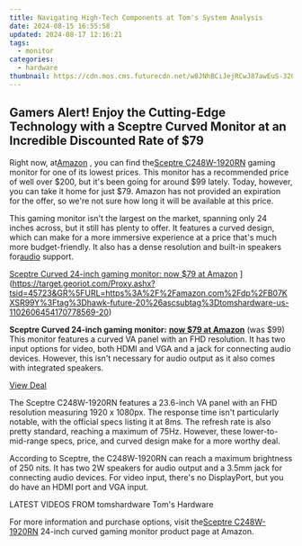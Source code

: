 ```yaml
---
title: Navigating High-Tech Components at Tom's System Analysis
date: 2024-08-15 16:55:58
updated: 2024-08-17 12:16:21
tags:
  - monitor
categories:
  - hardware
thumbnail: https://cdn.mos.cms.futurecdn.net/w8JNhBCiJejRCwJ87awEuS-320-80.png
---
```


## Gamers Alert! Enjoy the Cutting-Edge Technology with a Sceptre Curved Monitor at an Incredible Discounted Rate of $79

Right now, at[Amazon](https://tools.techidaily.com) , you can find the[Sceptre C248W-1920RN](https://target.georiot.com/Proxy.ashx?tsid=45723&GR%5FURL=https%3A%2F%2Famazon.com%2Fdp%2FB07KXSR99Y%3Ftag%3Dhawk-future-20%26ascsubtag%3Dtomshardware-us-1754812550838852581-20) gaming monitor for one of its lowest prices. This monitor has a recommended price of well over $200, but it's been going for around $99 lately. Today, however, you can take it home for just $79\. Amazon has not provided an expiration for the offer, so we're not sure how long it will be available at this price.

 This gaming monitor isn't the largest on the market, spanning only 24 inches across, but it still has plenty to offer. It features a curved design, which can make for a more immersive experience at a price that's much more budget-friendly. It also has a dense resolution and built-in speakers for[audio](https://tools.techidaily.com) support.

[Sceptre Curved 24-inch gaming monitor: now $79 at Amazon](https://cdn.mos.cms.futurecdn.net/FYwoeiQXFq3yf6yKBUXMEm-200-100.jpg "Sceptre Curved 24-inch gaming monitor: now $79 at Amazon") ](https://target.georiot.com/Proxy.ashx?tsid=45723&GR%5FURL=https%3A%2F%2Famazon.com%2Fdp%2FB07KXSR99Y%3Ftag%3Dhawk-future-20%26ascsubtag%3Dtomshardware-us-1102606454170778569-20)

**Sceptre Curved 24-inch gaming monitor:** [**now $79 at Amazon**](https://target.georiot.com/Proxy.ashx?tsid=45723&GR%5FURL=https%3A%2F%2Famazon.com%2Fdp%2FB07KXSR99Y%3Ftag%3Dhawk-future-20%26ascsubtag%3Dtomshardware-us-3447313894328832634-20) (was $99)  
 This monitor features a curved VA panel with an FHD resolution. It has two input options for video, both HDMI and VGA and a jack for connecting audio devices. However, this isn't necessary for audio output as it also comes with integrated speakers.

[View Deal](https://target.georiot.com/Proxy.ashx?tsid=45723&GR%5FURL=https%3A%2F%2Famazon.com%2Fdp%2FB07KXSR99Y%3Ftag%3Dhawk-future-20%26ascsubtag%3Dtomshardware-us-1102606454170778569-20)

 The Sceptre C248W-1920RN features a 23.6-inch VA panel with an FHD resolution measuring 1920 x 1080px. The response time isn't particularly notable, with the official specs listing it at 8ms. The refresh rate is also pretty standard, reaching a maximum of 75Hz. However, these lower-to-mid-range specs, price, and curved design make for a more worthy deal.

 According to Sceptre, the C248W-1920RN can reach a maximum brightness of 250 nits. It has two 2W speakers for audio output and a 3.5mm jack for connecting audio devices. For video input, there's no DisplayPort, but you do have an HDMI port and VGA input.

 LATEST VIDEOS FROM tomshardware Tom's Hardware

 For more information and purchase options, visit the[Sceptre C248W-1920RN](https://target.georiot.com/Proxy.ashx?tsid=45723&GR%5FURL=https%3A%2F%2Famazon.com%2Fdp%2FB07KXSR99Y%3Ftag%3Dhawk-future-20%26ascsubtag%3Dtomshardware-us-1754812550838852581-20) 24-inch curved gaming monitor product page at Amazon.

<ins class="adsbygoogle"
     style="display:block"
     data-ad-format="autorelaxed"
     data-ad-client="ca-pub-7571918770474297"
     data-ad-slot="1223367746"></ins>



<ins class="adsbygoogle"
     style="display:block"
     data-ad-client="ca-pub-7571918770474297"
     data-ad-slot="8358498916"
     data-ad-format="auto"
     data-full-width-responsive="true"></ins>
